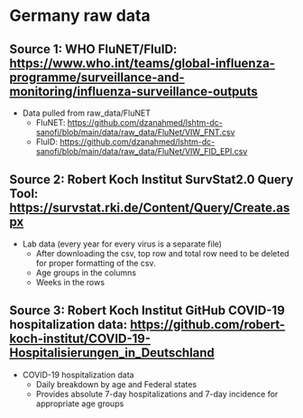 # Germany raw data

## Source 1: WHO FluNET/FluID: https://www.who.int/teams/global-influenza-programme/surveillance-and-monitoring/influenza-surveillance-outputs
- Data pulled from raw_data/FluNET
  - FluNET: https://github.com/dzanahmed/lshtm-dc-sanofi/blob/main/data/raw_data/FluNet/VIW_FNT.csv
  - FluID: https://github.com/dzanahmed/lshtm-dc-sanofi/blob/main/data/raw_data/FluNet/VIW_FID_EPI.csv

## Source 2: Robert Koch Institut SurvStat2.0 Query Tool: https://survstat.rki.de/Content/Query/Create.aspx
- Lab data (every year for every virus is a separate file)
  - After downloading the csv, top row and total row need to be deleted for proper formatting of the csv.
  - Age groups in the columns
  - Weeks in the rows

## Source 3: Robert Koch Institut GitHub COVID-19 hospitalization data: https://github.com/robert-koch-institut/COVID-19-Hospitalisierungen_in_Deutschland
- COVID-19 hospitalization data
  - Daily breakdown by age and Federal states
  - Provides absolute 7-day hospitalizations and 7-day incidence for appropriate age groups
